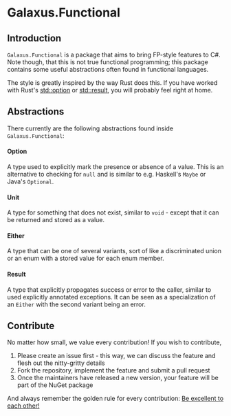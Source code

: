 # Galaxus.Functional

## Introduction

`Galaxus.Functional` is a package that aims to bring FP-style features to C#. Note though, that this is not true functional programming;
this package contains some useful abstractions often found in functional languages.

The style is greatly inspired by the way Rust does this. If you have worked with Rust's [std::option](https://doc.rust-lang.org/std/option/index.html)
or [std::result](https://doc.rust-lang.org/std/result/index.html), you will probably feel right at home.

## Abstractions

There currently are the following abstractions found inside `Galaxus.Functional`:

#### Option

A type used to explicitly mark the presence or absence of a value. This is an alternative to checking for `null` and is similar to
e.g. Haskell's `Maybe` or Java's `Optional`.

#### Unit

A type for something that does not exist, similar to `void` - except that it can be returned and stored as a value.

#### Either

A type that can be one of several variants, sort of like a discriminated union or an enum with a stored value for each enum member.

#### Result

A type that explicitly propagates success or error to the caller, similar to used explicitly annotated exceptions. It can be seen
as a specialization of an `Either` with the second variant being an error.

## Contribute

No matter how small, we value every contribution! If you wish to contribute,

1. Please create an issue first - this way, we can discuss the feature and flesh out the nitty-gritty details
2. Fork the repository, implement the feature and submit a pull request
3. Once the maintainers have released a new version, your feature will be part of the NuGet package

And always remember the golden rule for every contribution:
[Be excellent to each other!](https://www.youtube.com/watch?v=rph_1DODXDU)
